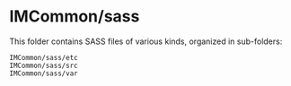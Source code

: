 # IMCommon/sass

This folder contains SASS files of various kinds, organized in sub-folders:

    IMCommon/sass/etc
    IMCommon/sass/src
    IMCommon/sass/var
